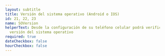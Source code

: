 ```yaml
---
layout: subtitle
title: Versión del sistema operativo (Android o IOS)
id: 21, 22, 23
name: SOVersion
helperText: Desde la configuración de su teléfono celular podrá verificar la
  versión del sistema operativo
required: true
dateCheckbox: false
hourCheckbox: false
---
```

